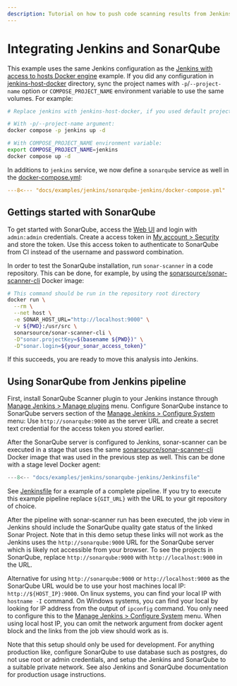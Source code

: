 ```yaml
---
description: Tutorial on how to push code scanning results from Jenkins pipeline to SonarQube and how to display SonarQube data in Jenkins.
---
```


# Integrating Jenkins and SonarQube

This example uses the same Jenkins configuration as the [Jenkins with access to hosts Docker engine](../jenkins-host-docker/) example. If you did any configuration in [jenkins-host-docker](../jenkins-host-docker/) directory, sync the project names with `-p`/`--project-name` option or `COMPOSE_PROJECT_NAME` environment variable to use the same volumes. For example:

```sh
# Replace jenkins with jenkins-host-docker, if you used default project name in jenkins-host-docker directory.

# With -p/--project-name argument:
docker compose -p jenkins up -d

# With COMPOSE_PROJECT_NAME environment variable:
export COMPOSE_PROJECT_NAME=jenkins
docker compose up -d
```

In additions to `jenkins` service, we now define a `sonarqube` service as well in the [docker-compose.yml](./docker-compose.yml):

```yaml title="docker-compose.yml"
---8<--- "docs/examples/jenkins/sonarqube-jenkins/docker-compose.yml"
```

## Gettings started with SonarQube

To get started with SonarQube, access the [Web UI](http://localhost:9000) and login with `admin:admin` credentials. Create a access token in [My account > Security](http://localhost:9000/account/security/) and store the token. Use this access token to authenticate to SonarQube from CI instead of the username and password combination.

In order to test the SonarQube installation, run `sonar-scanner` in a code repository. This can be done, for example, by using the [sonarsource/sonar-scanner-cli](https://hub.docker.com/r/sonarsource/sonar-scanner-cli) Docker image:

```bash
# This command should be run in the repository root directory
docker run \
  --rm \
  --net host \
  -e SONAR_HOST_URL="http://localhost:9000" \
  -v ${PWD}:/usr/src \
  sonarsource/sonar-scanner-cli \
  -D"sonar.projectKey=$(basename ${PWD})" \
  -D"sonar.login=${your_sonar_access_token}"
```

If this succeeds, you are ready to move this analysis into Jenkins.

## Using SonarQube from Jenkins pipeline

First, install SonarQube Scanner plugin to your Jenkins instance through [Manage Jenkins > Manage plugins](http://localhost:8080/pluginManager/available) menu. Configure SonarQube instance to SonarQube servers section of the [Manage Jenkins > Configure System](http://localhost:8080/configure) menu: Use `http://sonarqube:9000` as the server URL and create a secret text credential for the access token you stored earlier.

After the SonarQube server is configured to Jenkins, sonar-scanner can be executed in a stage that uses the same [sonarsource/sonar-scanner-cli](https://hub.docker.com/r/sonarsource/sonar-scanner-cli) Docker image that was used in the previous step as well. This can be done with a stage level Docker agent:

```Groovy title="Jenkinsfile"
---8<-- "docs/examples/jenkins/sonarqube-jenkins/Jenkinsfile"
```

See [Jenkinsfile](./Jenkinsfile) for a example of a complete pipeline. If you try to execute this example pipeline replace `${GIT_URL}` with the URL to your git repository of choice.

After the pipeline with sonar-scanner run has been executed, the job view in Jenkins should include the SonarQube quality gate status of the linked Sonar Project. Note that in this demo setup these links will not work as the Jenkins uses the `http://sonarqube:9000` URL for the SonarQube server which is likely not accessible from your browser. To see the projects in SonarQube, replace `http://sonarqube:9000` with `http://localhost:9000` in the URL.

Alternative for using `http://sonarqube:9000` or `http://localhost:9000` as the SonarQube URL would be to use your host machines local IP: `http://${HOST_IP}:9000`. On linux systems, you can find your local IP with `hostname -I` command. On Windows systems, you can find your local by looking for IP address from the output of `ipconfig` command. You only need to configure this to the [Manage Jenkins > Configure System](http://localhost:8080/configure) menu. When using local host IP, you can omit the network argument from docker agent block and the links from the job view should work as is.

Note that this setup should only be used for development. For anything production like, configure SonarQube to use database such as postgres, do not use root or admin credentials, and setup the Jenkins and SonarQube to a suitable private network. See also Jenkins and SonarQube documentation for production usage instructions.

